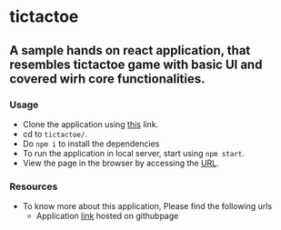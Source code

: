 # tictactoe

## A sample hands on react application, that resembles tictactoe game with basic UI and covered wirh core functionalities.

### Usage
* Clone the application using [this](https://github.com/manideepamara/tictactoe.git) link.
* cd to `tictactoe/`.
* Do `npm i` to install the dependencies
* To run the application in local server, start using `npm start`.
* View the page in the browser by accessing the [URL](http://localhost:8080/).


### Resources
* To know more about this application, Please find the following urls
  * Application [link](https://manideepamara.github.io/tictactoe/) hosted on githubpage
